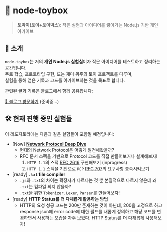 # 🧰 node-toybox

> **토박이(토이+토이박스)**: 작은 실험과 아이디어를 쌓아가는 Node.js 기반 개인 아카이브

## 📌 소개

`node-toybox`는 저의 **개인 Node.js 실험실**이자 작은 아이디어를 테스트하고 정리하는 공간입니다.  
주로 학습, 프로토타입 구현, 또는 재미 위주의 토이 프로젝트를 다루며,  
실험을 통해 얻은 기록과 코드를 아카이브하는 것을 목표로 합니다.

관련된 글과 기록은 블로그에서 함께 공유합니다: 


[🔗 블로그 방문하기](https://your-blog-link.com) (준비중...)

## 🛠️ 현재 진행 중인 실험들

이 레포지토리에는 다음과 같은 실험들이 포함될 예정입니다:

- \[Now\] **[Network Protocol Deep Dive](./packages/network-protocol-deep-dive/)**
  - 현대의 Network Protocol은 어떻게 발전해왔을까?
  - RFC 문서 스팩을 기반으로 Protocol 코드를 직접 만들어보거나 설계해보자!
    1. `HTTP 1.1`의 스팩 [RFC 2616](https://www.rfc-editor.org/rfc/rfc2616.html) 구현해보기 (inprogress)
    2. `HTTP 1.1` 스팩을 기반으로 `RCP` [RFC 707](https://rfc-editor.org/rfc/rfc707.html)의 요구사항 충족시켜보기
- \[ready\] **`.txt` file compiler**
  - `.js`와 `.txt`의 차이는 확장자가 다르다는 것 뿐 본질적으로 다르지 않은데 왜 `.txt`는 컴파일 되지 않을까?
  - `.txt`을 위한 `Tokenizer`, `Lexer`, `Parser`를 만들어보자!
- \[ready\] **HTTP Status를 더 다체롭게 활용하는 방법**
  - HTTP의 요청 성공 코드는 200만 존재하는 것이 아닌데, 200을 고정으로 하고 response json에 error code에 대한 필드를 새롭게 정의하고 해당 코드를 변경하면서 사용하는 모습을 자주 보았다. HTTP Status를 더 다채롭게 사용해보자!
